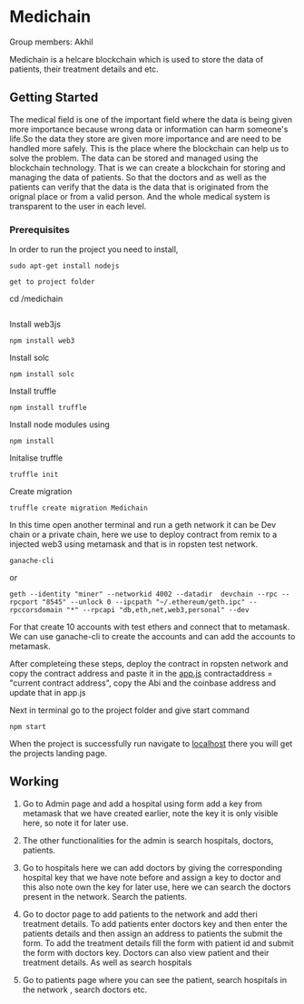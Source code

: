 # Medichain

Group members: Akhil

Medichain is a helcare blockchain which is used to store the data of patients, their treatment details and etc.


## Getting Started

The medical field is one of the important field where the data is being given more importance because wrong data or information can harm someone's life.So the data they store are given more importance and are need to be handled more safely. This is the place where the blockchain can help us to solve the problem. The data can be stored and managed using the blockchain technology. That is we can create a blockchain for storing and managing the data of patients. So that the doctors and as well as the patients can verify that the data  is the data that is originated from the orignal place or from a valid person. And the whole medical system is transparent to the user in each level.


### Prerequisites

In order to run the project you need to install,
```
sudo apt-get install nodejs

get to project folder
```
cd /medichain
```
```
Install web3js
```
npm install web3
```
Install solc
```
npm install solc
```
Install truffle
```
npm install truffle
```
Install node modules  using
```
npm install
```
Initalise truffle
```
truffle init
```
Create migration 
```
truffle create migration Medichain
```

In this time open another terminal and run a geth network it can be Dev chain or a private chain, here we use to deploy contract from remix to a injected web3 using metamask and that is in ropsten test network.
```
ganache-cli
```
or
```
geth --identity "miner" --networkid 4002 --datadir  devchain --rpc --rpcport "8545" --unlock 0 --ipcpath "~/.ethereum/geth.ipc" --rpccorsdomain "*" --rpcapi "db,eth,net,web3,personal" --dev
``` 
For that create 10 accounts with test ethers and connect that to metamask. We can use ganache-cli to create the accounts and can add the accounts to metamask.

After completeing these steps, deploy the contract in ropsten network and copy the contract address and paste it in the [app.js]()
contractaddress = "current contract address", copy the Abi and the coinbase address and update that in app.js

Next in terminal go to the project folder and give start command
```
npm start
```
When the project is successfully run navigate to [localhost](http://localhost:3000) there you will get the projects landing page.


## Working

1. Go to Admin page and add a hospital using form add a key from metamask that we have created earlier, note the key it is only visible here, so note it for later use.

2. The other functionalities for the admin is search hospitals, doctors, patients.

3. Go to hospitals here we can add doctors by giving the corresponding hospital key that we have note before and assign a key to doctor and this also note own the key for later use, here we can search the doctors present in the network. Search the patients.

4. Go to doctor page to add patients to the network and add theri treatment details. To add patients enter doctors key and then enter the patients details and then assign an address to patients the submit the form. To add the treatment details fill the form with patient id and submit the form with doctors key. Doctors can also view patient and their treatment details. As well as search hospitals

5. Go to patients page where you can see the patient, search hospitals in the network , search doctors etc.



